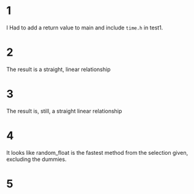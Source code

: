 # 1
I Had to add a return value to main and include `time.h` in test1.

# 2
The result is a straight, linear relationship

# 3
The result is, still, a straight linear relationship

# 4
It looks like random_float is the fastest method from the selection given,
excluding the dummies.

# 5

